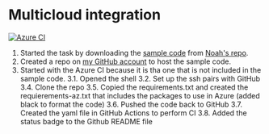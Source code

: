 # Multicloud integration

[![Azure CI](https://github.com/rolozanod/azurecloud/actions/workflows/main.yml/badge.svg)](https://github.com/rolozanod/azurecloud/actions/workflows/main.yml)

1. Started the task by downloading the [sample code](https://github.com/noahgift/github-actions-demo) from [Noah's repo](https://github.com/noahgift).
2. Created a repo on [my GitHub account](https://github.com/rolozanod) to host the sample code.
3. Started with the Azure CI because it is tha one that is not included in the sample code.
  3.1. Opened the shell
  3.2. Set up the ssh pairs with GitHub
  3.4. Clone the repo
  3.5. Copied the requirements.txt and created the requierements-az.txt that includes the packages to use in Azure (added black to format the code)
  3.6. Pushed the code back to GitHub
  3.7. Created the yaml file in GitHub Actions to perform CI
  3.8. Added the status badge to the Github README file
